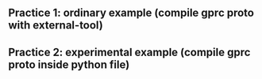 ## Practice 1: ordinary example (compile gprc proto with external-tool)

## Practice 2: experimental example (compile gprc proto inside python file)

